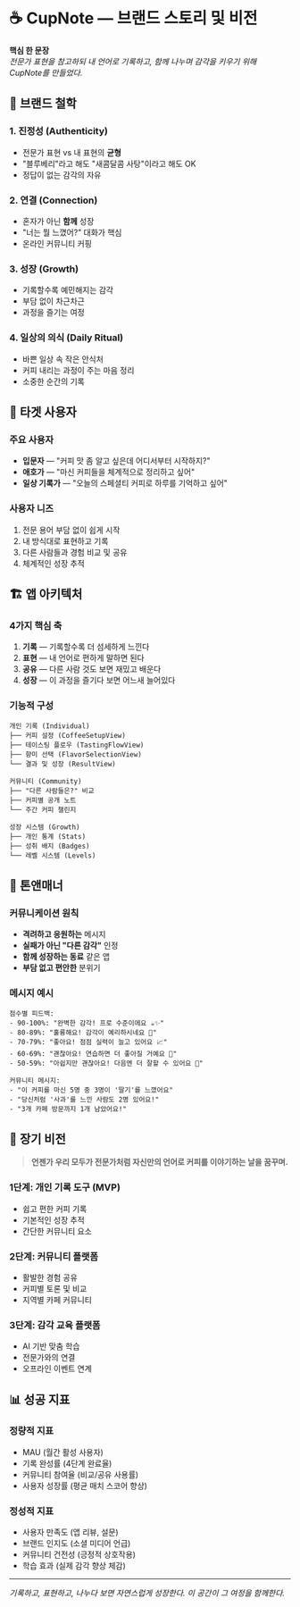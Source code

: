 # ☕ CupNote — 브랜드 스토리 및 비전

**핵심 한 문장**  
*전문가 표현을 참고하되 내 언어로 기록하고, 함께 나누며 감각을 키우기 위해 CupNote를 만들었다.*

## 🌟 브랜드 철학

### 1. 진정성 (Authenticity)
- 전문가 표현 vs 내 표현의 **균형**
- "블루베리"라고 해도 "새콤달콤 사탕"이라고 해도 OK
- 정답이 없는 감각의 자유

### 2. 연결 (Connection)
- 혼자가 아닌 **함께** 성장
- "너는 뭘 느꼈어?" 대화가 핵심
- 온라인 커뮤니티 커핑

### 3. 성장 (Growth)
- 기록할수록 예민해지는 감각
- 부담 없이 차근차근
- 과정을 즐기는 여정

### 4. 일상의 의식 (Daily Ritual)
- 바쁜 일상 속 작은 안식처
- 커피 내리는 과정이 주는 마음 정리
- 소중한 순간의 기록

## 🎯 타겟 사용자

### 주요 사용자
- **입문자** — "커피 맛 좀 알고 싶은데 어디서부터 시작하지?"
- **애호가** — "마신 커피들을 체계적으로 정리하고 싶어"
- **일상 기록가** — "오늘의 스페셜티 커피로 하루를 기억하고 싶어"

### 사용자 니즈
1. 전문 용어 부담 없이 쉽게 시작
2. 내 방식대로 표현하고 기록
3. 다른 사람들과 경험 비교 및 공유
4. 체계적인 성장 추적

## 🏗️ 앱 아키텍처

### 4가지 핵심 축
1. **기록** — 기록할수록 더 섬세하게 느낀다
2. **표현** — 내 언어로 편하게 말하면 된다
3. **공유** — 다른 사람 것도 보면 재밌고 배운다
4. **성장** — 이 과정을 즐기다 보면 어느새 늘어있다

### 기능적 구성
```
개인 기록 (Individual)
├── 커피 설정 (CoffeeSetupView)
├── 테이스팅 플로우 (TastingFlowView)
├── 향미 선택 (FlavorSelectionView)
└── 결과 및 성장 (ResultView)

커뮤니티 (Community)
├── "다른 사람들은?" 비교
├── 커피별 공개 노트
└── 주간 커피 챌린지

성장 시스템 (Growth)
├── 개인 통계 (Stats)
├── 성취 배지 (Badges)
└── 레벨 시스템 (Levels)
```

## 💬 톤앤매너

### 커뮤니케이션 원칙
- **격려하고 응원하는** 메시지
- **실패가 아닌 "다른 감각"** 인정
- **함께 성장하는 동료** 같은 앱
- **부담 없고 편안한** 분위기

### 메시지 예시
```
점수별 피드백:
- 90-100%: "완벽한 감각! 프로 수준이에요 ☕️✨"
- 80-89%: "훌륭해요! 감각이 예리하시네요 👏"
- 70-79%: "좋아요! 점점 실력이 늘고 있어요 📈"
- 60-69%: "괜찮아요! 연습하면 더 좋아질 거예요 💪"
- 50-59%: "아쉽지만 괜찮아요! 다음엔 더 잘할 수 있어요 🌱"

커뮤니티 메시지:
- "이 커피를 마신 5명 중 3명이 '딸기'를 느꼈어요"
- "당신처럼 '사과'를 느낀 사람도 2명 있어요!"
- "3개 카페 방문까지 1개 남았어요!"
```

## 🚀 장기 비전

> **언젠가 우리 모두가 전문가처럼 자신만의 언어로 커피를 이야기하는 날을 꿈꾸며.**

### 1단계: 개인 기록 도구 (MVP)
- 쉽고 편한 커피 기록
- 기본적인 성장 추적
- 간단한 커뮤니티 요소

### 2단계: 커뮤니티 플랫폼
- 활발한 경험 공유
- 커피별 토론 및 비교
- 지역별 카페 커뮤니티

### 3단계: 감각 교육 플랫폼
- AI 기반 맞춤 학습
- 전문가와의 연결
- 오프라인 이벤트 연계

## 📊 성공 지표

### 정량적 지표
- MAU (월간 활성 사용자)
- 기록 완성률 (4단계 완료율)
- 커뮤니티 참여율 (비교/공유 사용률)
- 사용자 성장률 (평균 매치 스코어 향상)

### 정성적 지표
- 사용자 만족도 (앱 리뷰, 설문)
- 브랜드 인지도 (소셜 미디어 언급)
- 커뮤니티 건전성 (긍정적 상호작용)
- 학습 효과 (실제 감각 향상 체감)

---

*기록하고, 표현하고, 나누다 보면 자연스럽게 성장한다. 이 공간이 그 여정을 함께한다.*